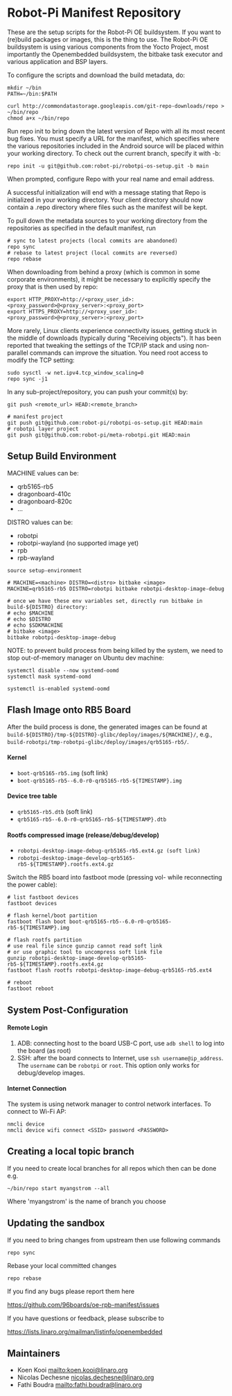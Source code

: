 Robot-Pi Manifest Repository
=================

These are the setup scripts for the Robot-Pi OE buildsystem. If you want to (re)build packages or images, this is the thing to use.
The Robot-Pi OE buildsystem is using various components from the Yocto Project, most importantly the Openembedded buildsystem, the bitbake task executor and various application and BSP layers.

To configure the scripts and download the build metadata, do:
```
mkdir ~/bin
PATH=~/bin:$PATH

curl http://commondatastorage.googleapis.com/git-repo-downloads/repo > ~/bin/repo
chmod a+x ~/bin/repo
```
Run repo init to bring down the latest version of Repo with all its most recent bug fixes. You must specify a URL for the manifest, which specifies where the various repositories included in the Android source will be placed within your working directory. To check out the current branch, specify it with -b:
```
repo init -u git@github.com:robot-pi/robotpi-os-setup.git -b main
```
When prompted, configure Repo with your real name and email address.

A successful initialization will end with a message stating that Repo is initialized in your working directory. Your client directory should now contain a .repo directory where files such as the manifest will be kept.

To pull down the metadata sources to your working directory from the repositories as specified in the default manifest, run
```
# sync to latest projects (local commits are abandoned)
repo sync
# rebase to latest project (local commits are reversed)
repo rebase
```
When downloading from behind a proxy (which is common in some corporate environments), it might be necessary to explicitly specify the proxy that is then used by repo:
```
export HTTP_PROXY=http://<proxy_user_id>:<proxy_password>@<proxy_server>:<proxy_port>
export HTTPS_PROXY=http://<proxy_user_id>:<proxy_password>@<proxy_server>:<proxy_port>
```
More rarely, Linux clients experience connectivity issues, getting stuck in the middle of downloads (typically during "Receiving objects"). It has been reported that tweaking the settings of the TCP/IP stack and using non-parallel commands can improve the situation. You need root access to modify the TCP setting:
```
sudo sysctl -w net.ipv4.tcp_window_scaling=0
repo sync -j1
```
In any sub-project/repository, you can push your commit(s) by:
```
git push <remote_url> HEAD:<remote_branch>

# manifest project
git push git@github.com:robot-pi/robotpi-os-setup.git HEAD:main
# robotpi layer project
git push git@github.com:robot-pi/meta-robotpi.git HEAD:main
```

Setup Build Environment
-----------------

MACHINE values can be:
* qrb5165-rb5
* dragonboard-410c
* dragonboard-820c
* ...

DISTRO values can be:
* robotpi
* robotpi-wayland (no supported image yet)
* rpb
* rpb-wayland

```
source setup-environment

# MACHINE=<machine> DISTRO=<distro> bitbake <image>
MACHINE=qrb5165-rb5 DISTRO=robotpi bitbake robotpi-desktop-image-debug

# once we have these env variables set, directly run bitbake in build-${DISTRO} directory:
# echo $MACHINE
# echo $DISTRO
# echo $SDKMACHINE
# bitbake <image>
bitbake robotpi-desktop-image-debug
```

NOTE: to prevent build process from being killed by the system, we need to stop out-of-memory manager on Ubuntu dev machine:
```
systemctl disable --now systemd-oomd
systemctl mask systemd-oomd

systemctl is-enabled systemd-oomd
```


Flash Image onto RB5 Board
-----------------------------
After the build process is done, the generated images can be found at `build-${DISTRO}/tmp-${DISTRO}-glibc/deploy/images/${MACHINE}/`, e.g., 
`build-robotpi/tmp-robotpi-glibc/deploy/images/qrb5165-rb5/`.

#### Kernel
- `boot-qrb5165-rb5.img` (soft link)
- `boot-qrb5165-rb5--6.0-r0-qrb5165-rb5-${TIMESTAMP}.img`

#### Device tree table
- `qrb5165-rb5.dtb` (soft link)
- `qrb5165-rb5--6.0-r0-qrb5165-rb5-${TIMESTAMP}.dtb`

#### Rootfs compressed image (release/debug/develop)
- `robotpi-desktop-image-debug-qrb5165-rb5.ext4.gz (soft link)`
- `robotpi-desktop-image-develop-qrb5165-rb5-${TIMESTAMP}.rootfs.ext4.gz`

Switch the RB5 board into fastboot mode (pressing vol- while reconnecting the power cable):
```
# list fastboot devices
fastboot devices

# flash kernel/boot partition
fastboot flash boot boot-qrb5165-rb5--6.0-r0-qrb5165-rb5-${TIMESTAMP}.img

# flash rootfs partition
# use real file since gunzip cannot read soft link
# or use graphic tool to uncompress soft link file
gunzip robotpi-desktop-image-develop-qrb5165-rb5-${TIMESTAMP}.rootfs.ext4.gz
fastboot flash rootfs robotpi-desktop-image-debug-qrb5165-rb5.ext4

# reboot
fastboot reboot
```

System Post-Configuration
-----------------------------
#### Remote Login
1. ADB: connecting host to the board USB-C port, use `adb shell` to log into the board (as root)
2. SSH: after the board connects to Internet, use `ssh username@ip_address`. The `username` can be `robotpi` or `root`.
   This option only works for debug/develop images.

#### Internet Connection
The system is using network manager to control network interfaces. To connect to Wi-Fi AP:
```
nmcli device
nmcli device wifi connect <SSID> password <PASSWORD>
```

Creating a local topic branch
-----------------------------

If you need to create local branches for all repos which then can be done e.g.
```
~/bin/repo start myangstrom --all
```
Where 'myangstrom' is the name of branch you choose

Updating the sandbox
--------------------

If you need to bring changes from upstream then use following commands
```
repo sync
```
Rebase your local committed changes
```
repo rebase
```
If you find any bugs please report them here

https://github.com/96boards/oe-rpb-manifest/issues

If you have questions or feedback, please subscribe to

https://lists.linaro.org/mailman/listinfo/openembedded

Maintainers
-------------------------

* Koen Kooi <mailto:koen.kooi@linaro.org>
* Nicolas Dechesne <nicolas.dechesne@linaro.org>
* Fathi Boudra <mailto:fathi.boudra@linaro.org>
